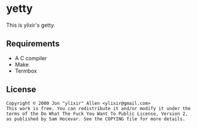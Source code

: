 # yetty
This is ylixir's getty.

## Requirements
* A C compiler
* Make
* Termbox

## License
```
Copyright © 2000 Jon "ylixir" Allen <ylixir@gmail.com>
This work is free. You can redistribute it and/or modify it under the
terms of the Do What The Fuck You Want To Public License, Version 2,
as published by Sam Hocevar. See the COPYING file for more details.
```
